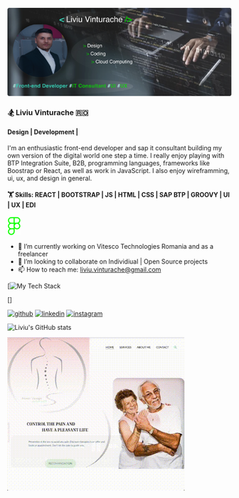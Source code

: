 ![cover](https://github.com/vteliviu/vteliviu/blob/main/cover.jpg)

### 🏂 Liviu Vinturache 🇷🇴

#### Design | Development | 

I'm an enthusiastic front-end developer and sap it consultant building my own version of the digital world one step a time. 
I really enjoy playing with BTP Integration Suite, B2B, programming languages, frameworks like Boostrap or React, as well as work in JavaScript.
I also enjoy wireframming, ui, ux, and design in general.

#### 🏋️  Skills: REACT | BOOTSTRAP | JS | HTML | CSS | SAP BTP | GROOVY | UI | UX | EDI
![REACT](https://github.com/vteliviu/vteliviu/blob/main/figma%20(1).svg)

- 🔭 I’m currently working on Vitesco Technologies Romania and as a freelancer
- 👯 I’m looking to collaborate on Individiual | Open Source projects
- 📫 How to reach me: liviu.vinturache@gmail.com

[![My Tech Stack](<FontAwesomeIcon icon="fa-brands fa-figma" size="sm" style={{color: "#11ff00",}} />)

[<i class="fa-brands fa-figma fa-sm" style="color: #11ff00;"></i>]

[<img src='https://cdn.jsdelivr.net/npm/simple-icons@3.0.1/icons/github.svg' alt='github' height='40'>](https://github.com/vteliviu)  [<img src='https://cdn.jsdelivr.net/npm/simple-icons@3.0.1/icons/linkedin.svg' alt='linkedin' height='40'>](https://www.linkedin.com/in/liviu-vinturache/)  [<img src='https://cdn.jsdelivr.net/npm/simple-icons@3.0.1/icons/instagram.svg' alt='instagram' height='40'>](https://www.instagram.com/liviu18vte/)  

![Liviu's GitHub stats](https://github-readme-stats.vercel.app/api?username=vteliviu&theme=algolia_icons=true)

![cover](https://github.com/vteliviu/vteliviu/blob/main/design.gif)

